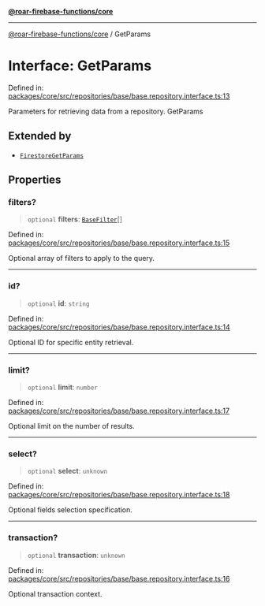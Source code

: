 [**@roar-firebase-functions/core**](../README.md)

***

[@roar-firebase-functions/core](../README.md) / GetParams

# Interface: GetParams

Defined in: [packages/core/src/repositories/base/base.repository.interface.ts:13](https://github.com/yeatmanlab/roar-firebase-functions/blob/24ea7b8e0f05ba2fca7d62901c43f15726f15a89/packages/core/src/repositories/base/base.repository.interface.ts#L13)

Parameters for retrieving data from a repository.
 GetParams

## Extended by

- [`FirestoreGetParams`](FirestoreGetParams.md)

## Properties

### filters?

> `optional` **filters**: [`BaseFilter`](../type-aliases/BaseFilter.md)[]

Defined in: [packages/core/src/repositories/base/base.repository.interface.ts:15](https://github.com/yeatmanlab/roar-firebase-functions/blob/24ea7b8e0f05ba2fca7d62901c43f15726f15a89/packages/core/src/repositories/base/base.repository.interface.ts#L15)

Optional array of filters to apply to the query.

***

### id?

> `optional` **id**: `string`

Defined in: [packages/core/src/repositories/base/base.repository.interface.ts:14](https://github.com/yeatmanlab/roar-firebase-functions/blob/24ea7b8e0f05ba2fca7d62901c43f15726f15a89/packages/core/src/repositories/base/base.repository.interface.ts#L14)

Optional ID for specific entity retrieval.

***

### limit?

> `optional` **limit**: `number`

Defined in: [packages/core/src/repositories/base/base.repository.interface.ts:17](https://github.com/yeatmanlab/roar-firebase-functions/blob/24ea7b8e0f05ba2fca7d62901c43f15726f15a89/packages/core/src/repositories/base/base.repository.interface.ts#L17)

Optional limit on the number of results.

***

### select?

> `optional` **select**: `unknown`

Defined in: [packages/core/src/repositories/base/base.repository.interface.ts:18](https://github.com/yeatmanlab/roar-firebase-functions/blob/24ea7b8e0f05ba2fca7d62901c43f15726f15a89/packages/core/src/repositories/base/base.repository.interface.ts#L18)

Optional fields selection specification.

***

### transaction?

> `optional` **transaction**: `unknown`

Defined in: [packages/core/src/repositories/base/base.repository.interface.ts:16](https://github.com/yeatmanlab/roar-firebase-functions/blob/24ea7b8e0f05ba2fca7d62901c43f15726f15a89/packages/core/src/repositories/base/base.repository.interface.ts#L16)

Optional transaction context.
